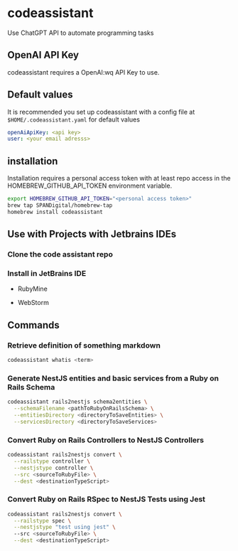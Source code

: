# codeassistant
Use ChatGPT API to automate programming tasks

## OpenAI API Key

codeassistant requires a OpenAI:wq API Key to use.

## Default values

It is recommended you set up codeassistant with a config file at `$HOME/.codeassistant.yaml` for default values

```yaml
openAiApiKey: <api key>
user: <your email adresss>
```



## installation

Installation requires a personal access token with at least repo access in the HOMEBREW_GITHUB_API_TOKEN environment variable.

```bash
export HOMEBREW_GITHUB_API_TOKEN="<personal access token>"
brew tap SPANDigital/homebrew-tap
homebrew install codeassistant
```

## Use with Projects with Jetbrains IDEs

### Clone the code assistant repo

### Install in JetBrains IDE

- RubyMine

- WebStorm

## Commands

### Retrieve definition of something markdown

```bash
codeassistant whatis <term>
```

### Generate NestJS entities and basic services from a Ruby on Rails Schema

```bash
codeassistant rails2nestjs schema2entities \
  --schemaFilename <pathToRubyOnRailsSchema> \
  --entitiesDirectory <directoryToSaveEntities> \
  --servicesDirectory <directoryToSaveServices> 
```

### Convert Ruby on Rails Controllers to NestJS Controllers

```bash
codeassistant rails2nestjs convert \
  --railstype controller \
  --nestjstype controller \
  --src <sourceToRubyFile> \
  --dest <destinationTypeScript>
```

### Convert Ruby on Rails RSpec to NestJS Tests using Jest

```bash
codeassistant rails2nestjs convert \
  --railstype spec \
  --nestjstype "test using jest" \ 
  --src <sourceToRubyFile> \
  --dest <destinationTypeScript>
```